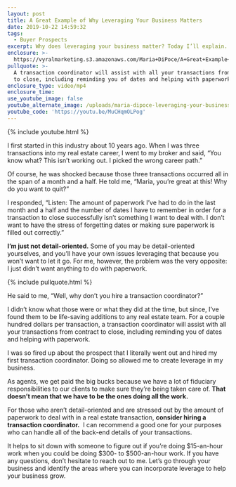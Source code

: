 ```yaml
---
layout: post
title: A Great Example of Why Leveraging Your Business Matters
date: 2019-10-22 14:59:32
tags:
  - Buyer Prospects
excerpt: Why does leveraging your business matter? Today I’ll explain.
enclosure: >-
  https://vyralmarketing.s3.amazonaws.com/Maria+DiPoce/A+Great+Example+of+Why+Leveraging+Your+Business+Matters.mp4
pullquote: >-
  A transaction coordinator will assist with all your transactions from contract
  to close, including reminding you of dates and helping with paperwork.
enclosure_type: video/mp4
enclosure_time:
use_youtube_image: false
youtube_alternate_image: /uploads/maria-dipoce-leveraging-your-business-youtube.png
youtube_code: 'https://youtu.be/MuCHqmOLPog'
---
```


{% include youtube.html %}

I first started in this industry about 10 years ago. When I was three transactions into my real estate career, I went to my broker and said, “You know what? This isn’t working out. I picked the wrong career path.”

Of course, he was shocked because those three transactions occurred all in the span of a month and a half. He told me, “Maria, you’re great at this\! Why do you want to quit?”

I responded, “Listen: The amount of paperwork I’ve had to do in the last month and a half and the number of dates I have to remember in order for a transaction to close successfully isn’t something I want to deal with. I don’t want to have the stress of forgetting dates or making sure paperwork is filled out correctly.”

**I’m just not detail-oriented.** Some of you may be detail-oriented yourselves, and you’ll have your own issues leveraging that because you won’t want to let it go. For me, however, the problem was the very opposite: I just didn’t want anything to do with paperwork.

{% include pullquote.html %}

He said to me, “Well, why don’t you hire a transaction coordinator?”

I didn’t know what those were or what they did at the time, but since, I’ve found them to be life-saving additions to any real estate team. For a couple hundred dollars per transaction, a transaction coordinator will assist with all your transactions from contract to close, including reminding you of dates and helping with paperwork.&nbsp;

I was so fired up about the prospect that I literally went out and hired my first transaction coordinator. Doing so allowed me to create leverage in my business.&nbsp;

As agents, we get paid the big bucks because we have a lot of fiduciary responsibilities to our clients to make sure they’re being taken care of. **That doesn’t mean that we have to be the ones doing all the work.**

For those who aren’t detail-oriented and are stressed out by the amount of paperwork to deal with in a real estate transaction, **consider hiring a transaction coordinator.** &nbsp;I can recommend a good one for your purposes who can handle all of the back-end details of your transactions.

It helps to sit down with someone to figure out if you’re doing $15-an-hour work when you could be doing $300- to $500-an-hour work. If you have any questions, don’t hesitate to reach out to me. Let’s go through your business and identify the areas where you can incorporate leverage to help your business grow.